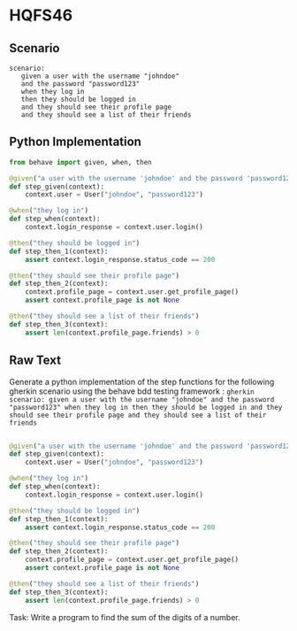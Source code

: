 # HQFS46
## Scenario
```gherkin
scenario: 
   given a user with the username "johndoe" 
   and the password "password123" 
   when they log in 
   then they should be logged in 
   and they should see their profile page 
   and they should see a list of their friends
```


## Python Implementation
```python
from behave import given, when, then

@given("a user with the username 'johndoe' and the password 'password123'")
def step_given(context):
    context.user = User("johndoe", "password123")

@when("they log in")
def step_when(context):
    context.login_response = context.user.login()

@then("they should be logged in")
def step_then_1(context):
    assert context.login_response.status_code == 200

@then("they should see their profile page")
def step_then_2(context):
    context.profile_page = context.user.get_profile_page()
    assert context.profile_page is not None

@then("they should see a list of their friends")
def step_then_3(context):
    assert len(context.profile_page.friends) > 0
```


## Raw Text
Generate a python implementation of the step functions for the following gherkin scenario using the behave bdd testing framework : ```gherkin scenario: given a user with the username "johndoe" and the password "password123" when they log in then they should be logged in and they should see their profile page and they should see a list of their friends ```



```python from behave import given, when, then

@given("a user with the username 'johndoe' and the password 'password123'")
def step_given(context):
    context.user = User("johndoe", "password123")

@when("they log in")
def step_when(context):
    context.login_response = context.user.login()

@then("they should be logged in")
def step_then_1(context):
    assert context.login_response.status_code == 200

@then("they should see their profile page")
def step_then_2(context):
    context.profile_page = context.user.get_profile_page()
    assert context.profile_page is not None

@then("they should see a list of their friends")
def step_then_3(context):
    assert len(context.profile_page.friends) > 0
```

Task: Write a program to find the sum of the digits of a number.
